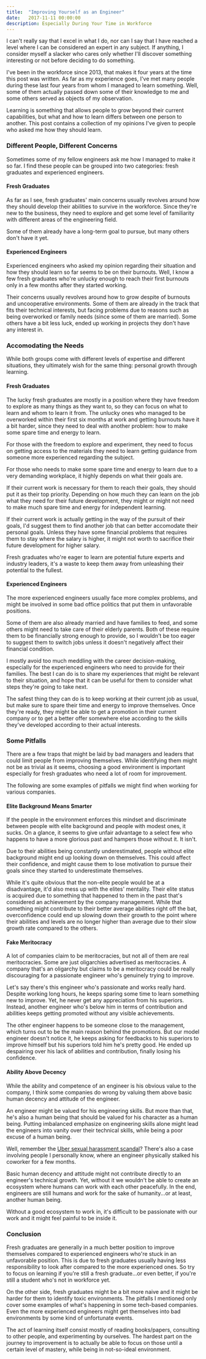 ```yaml
---
title:  "Improving Yourself as an Engineer"
date:   2017-11-11 00:00:00
description: Especially During Your Time in Workforce
---
```


I can't really say that I excel in what I do, nor can I say that I have reached a level where I can be considered an expert in any subject. If anything, I consider myself a slacker who cares only whether I'll discover something interesting or not before deciding to do something.

I've been in the workforce since 2013, that makes it four years at the time this post was written. As far as my experience goes, I've met many people during these last four years from whom I managed to learn something. Well, some of them actually passed down some of their knowledge to me and some others served as objects of my observation.

Learning is something that allows people to grow beyond their current capabilities, but what and how to learn differs between one person to another. This post contains a collection of my opinions I've given to people who asked me how they should learn.

### Different People, Different Concerns

Sometimes some of my fellow engineers ask me how I managed to make it so far. I find these people can be grouped into two categories: fresh graduates and experienced engineers.

#### Fresh Graduates

As far as I see, fresh graduates' main concerns usually revolves around how they should develop their abilities to survive in the workforce. Since they're new to the business, they need to explore and get some level of familiarity with different areas of the engineering field.

Some of them already have a long-term goal to pursue, but many others don't have it yet.

#### Experienced Engineers

Experienced engineers who asked my opinion regarding their situation and how they should learn so far seems to be on their burnouts. Well, I know a few fresh graduates who're unlucky enough to reach their first burnouts only in a few months after they started working.

Their concerns usually revolves around how to grow despite of burnouts and uncooperative environments. Some of them are already in the track that fits their technical interests, but facing problems due to reasons such as being overworked or family needs (since some of them are married). Some others have a bit less luck, ended up working in projects they don't have any interest in.

### Accomodating the Needs

While both groups come with different levels of expertise and different situations, they ultimately wish for the same thing: personal growth through learning.

#### Fresh Graduates

The lucky fresh graduates are mostly in a position where they have freedom to explore as many things as they want to, so they can focus on what to learn and whom to learn it from. The unlucky ones who managed to be overworked within their first six months at work and getting burnouts have it a bit harder, since they need to deal with another problem: how to make some spare time and energy to learn.

For those with the freedom to explore and experiment, they need to focus on getting access to the materials they need to learn getting guidance from someone more experienced regarding the subject.

For those who needs to make some spare time and energy to learn due to a very demanding workplace, it highly depends on what their goals are.

If their current work is necessary for them to reach their goals, they should put it as their top priority. Depending on how much they can learn on the job what they need for their future development, they might or might not need to make much spare time and energy for independent learning.

If their current work is actually getting in the way of the pursuit of their goals, I'd suggest them to find another job that can better accomodate their personal goals. Unless they have some financial problems that requires them to stay where the salary is higher, it might not worth to sacrifice their future development for higher salary.

Fresh graduates who're eager to learn are potential future experts and industry leaders, it's a waste to keep them away from unleashing their potential to the fullest.

#### Experienced Engineers

The more experienced engineers usually face more complex problems, and might be involved in some bad office politics that put them in unfavorable positions.

Some of them are also already married and have families to feed, and some others might need to take care of their elderly parents. Both of these require them to be financially strong enough to provide, so I wouldn't be too eager to suggest them to switch jobs unless it doesn't negatively affect their financial condition.

I mostly avoid too much meddling with the career decision-making, especially for the experienced engineers who need to provide for their families. The best I can do is to share my experiences that might be relevant to their situation, and hope that it can be useful for them to consider what steps they're going to take next.

The safest thing they can do is to keep working at their current job as usual, but make sure to spare their time and energy to improve themselves. Once they're ready, they might be able to get a promotion in their current company or to get a better offer somewhere else according to the skills they've developed according to their actual interests.

### Some Pitfalls

There are a few traps that might be laid by bad managers and leaders that could limit people from improving themselves. While identifying them might not be as trivial as it seems, choosing a good environment is important especially for fresh graduates who need a lot of room for improvement.

The following are some examples of pitfalls we might find when working for various companies.

#### Elite Background Means Smarter

If the people in the environment enforces this mindset and discriminate between people with elite background  and people with modest ones, it sucks. On a glance, it seems to give unfair advantage to a select few who happens to have a more glorious past and hampers those without it. It isn't.

Due to their abilities being constantly underestimated, people without elite background might end up looking down on themselves. This could affect their confidence, and might cause them to lose motivation to pursue their goals since they started to underestimate themselves.

While it's quite obvious that the non-elite people would be at a disadvantage, it'd also mess up with the elites' mentality. Their elite status is acquired due to something that happened to them in the past that's considered an achievement by the company management. While that something might contribute to their better average abilities right off the bat, overconfidence could end up slowing down their growth to the point where their abilities and levels are no longer higher than average due to their slow growth rate compared to the others.

#### Fake Meritocracy

A lot of companies claim to be meritocracies, but not all of them are real meritocracies. Some are just oligarchies advertised as meritocracies. A company that's an oligarchy but claims to be a meritocracy could be really discouraging for a passionate engineer who's genuinely trying to improve.

Let's say there's this engineer who's passionate and works really hard. Despite working long hours, he keeps sparing some time to learn something new to improve. Yet, he never get any appreciation from his superiors. Instead, another engineer who's below him in terms of contribution and abilities keeps getting promoted without any visible achievements.

The other engineer happens to be someone close to the management, which turns out to be the main reason behind the promotions. But our model engineer doesn't notice it, he keeps asking for feedbacks to his superiors to improve himself but his superiors told him he's pretty good. He ended up despairing over his lack of abilities and contribution, finally losing his confidence.

#### Ability Above Decency

While the ability and competence of an engineer is his obvious value to the company, I think some companies do wrong by valuing them above basic human decency and attitude of the engineer.

An engineer might be valued for his engineering skills. But more than that, he's also a human being that should be valued for his character as a human being. Putting imbalanced emphasize on engineering skills alone might lead the engineers into vanity over their technical skills, while being a poor excuse of a human being.

Well, remember the [Uber sexual harassment scandal](https://www.susanjfowler.com/blog/2017/2/19/reflecting-on-one-very-strange-year-at-uber)? There's also a case involving people I personally know, where an engineer physically stalked his coworker for a few months.

Basic human decency and attitude might not contribute directly to an engineer's technical growth. Yet, without it we wouldn't be able to create an ecosystem where humans can work with each other peacefully. In the end, engineers are still humans and work for the sake of humanity...or at least, another human being.

Without a good ecosystem to work in, it's difficult to be passionate with our work and it might feel painful to be inside it.

### Conclusion

Fresh graduates are generally in a much better position to improve themselves compared to experienced engineers who're stuck in an unfavorable position. This is due to fresh graduates usually having less responsibility to look after compared to the more experienced ones. So try to focus on learning if you're still a fresh graduate...or even better, if you're still a student who's not in workforce yet.

On the other side, fresh graduates might be a bit more naive and it might be harder for them to identify toxic environments. The pitfalls I mentioned only cover some examples of what's happening in some tech-based companies. Even the more experienced engineers might get themselves into bad environments by some kind of unfortunate events.

The act of learning itself consist mostly of reading books/papers, consulting to other people, and experimenting by ourselves. The hardest part on the journey to improvement is to actually be able to focus on those until a certain level of mastery, while being in not-so-ideal environment.